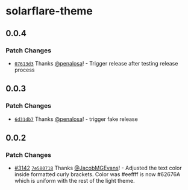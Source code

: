 # solarflare-theme

## 0.0.4

### Patch Changes

- [`07613d3`](https://github.com/cloudflare/workers-sdk/commit/07613d3b231779466ca2528ce07385552ec73501) Thanks [@penalosa](https://github.com/penalosa)! - Trigger release after testing release process

## 0.0.3

### Patch Changes

- [`6d31db7`](https://github.com/cloudflare/workers-sdk/commit/6d31db7097b49645854a4e8cbfb066c497a3e7b8) Thanks [@penalosa](https://github.com/penalosa)! - trigger fake release

## 0.0.2

### Patch Changes

- [#3142](https://github.com/cloudflare/workers-sdk/pull/3142) [`7e580718`](https://github.com/cloudflare/workers-sdk/commit/7e580718dad6853714b812e0cdcd970ac22338e1) Thanks [@JacobMGEvans](https://github.com/JacobMGEvans)! - Adjusted the text color inside formatted curly brackets. Color was #eeffff is now #62676A which is uniform with the rest of the light theme.
